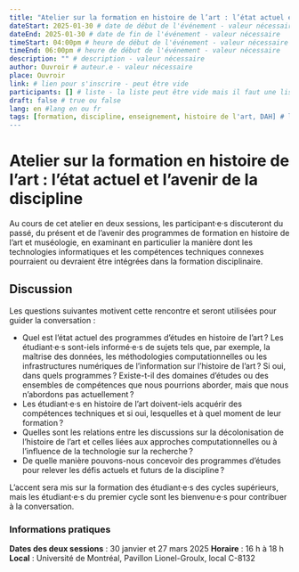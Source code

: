 ```yaml
---
title: "Atelier sur la formation en histoire de l’art : l’état actuel et l’avenir de la discipline"
dateStart: 2025-01-30 # date de début de l'événement - valeur nécessaire
dateEnd: 2025-01-30 # date de fin de l'événement - valeur nécessaire
timeStart: 04:00pm # heure de début de l'événement - valeur nécessaire
timeEnd: 06:00pm # heure de début de l'événement - valeur nécessaire
description: "" # description - valeur nécessaire
author: Ouvroir # auteur.e - valeur nécessaire
place: Ouvroir
link: # lien pour s'inscrire - peut être vide
participants: [] # liste - la liste peut être vide mais il faut une liste
draft: false # true ou false
lang: en #lang en ou fr
tags: [formation, discipline, enseignement, histoire de l'art, DAH] # liste - la liste peut être vide mais il faut une liste
---
```


# **Atelier sur la formation en histoire de l’art : l’état actuel et l’avenir de la discipline**

Au cours de cet atelier en deux sessions, les participant·e·s discuteront du passé, du présent et de l’avenir des programmes de formation en histoire de l’art et muséologie, en examinant en particulier la manière dont les technologies informatiques et les compétences techniques connexes pourraient ou devraient être intégrées dans la formation disciplinaire.

## Discussion

Les questions suivantes motivent cette rencontre et seront utilisées pour guider la conversation : 

- Quel est l’état actuel des programmes d’études en histoire de l’art ? Les étudiant·e·s sont-iels informé·e·s de sujets tels que, par exemple, la maîtrise des données, les méthodologies computationnelles ou les infrastructures numériques de l’information sur l’histoire de l’art ? Si oui, dans quels programmes ? Existe-t-il des domaines d’études ou des ensembles de compétences que nous pourrions aborder, mais que nous n’abordons pas actuellement ? 
- Les étudiant·e·s en histoire de l’art doivent-iels acquérir des compétences techniques et si oui, lesquelles et à quel moment de leur formation ?
- Quelles sont les relations entre les discussions sur la décolonisation de l’histoire de l’art et celles liées aux approches computationnelles ou à l’influence de la technologie sur la recherche ?
- De quelle manière pouvons-nous concevoir des programmes d’études pour relever les défis actuels et futurs de la discipline ?

L’accent sera mis sur la formation des étudiant·e·s des cycles supérieurs, mais les étudiant·e·s du premier cycle sont les bienvenu·e·s pour contribuer à la conversation. 

### Informations pratiques

**Dates des deux sessions** : 30 janvier et 27 mars 2025
**Horaire** : 16 h à 18 h
**Local** : Université de Montréal, Pavillon Lionel-Groulx, local C-8132
